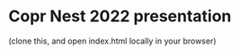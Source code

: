 Copr Nest 2022 presentation
===========================

(clone this, and open index.html locally in your browser)
